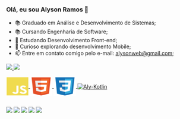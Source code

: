 ### Olá, eu sou Alyson Ramos 👋


- 📚 Graduado em Análise e Desenvolvimento de Sistemas;
- 📚 Cursando Engenharia de Software;
- 🌱 Estudando Desenvolvimento Front-end;
- 📱 Curioso explorando desenvolvimento Mobile;
- 📫 Entre em contato comigo pelo e-mail: alysonweb@gmail.com;

<div>
  <a href="https://github.com/alysonweb">
  <img height="180em" src="https://github-readme-stats.vercel.app/api?username=alysonweb&show_icons=true&theme=gruvbox&include_all_commits=true&count_private=true"/>
  <img height="180em" src="https://github-readme-stats.vercel.app/api/top-langs/?username=alysonweb&layout=compact&langs_count=7&theme=gruvbox"/>
</div>
<div style="display: inline_block"><br>
  <img align="center" alt="Aly-Js" height="50" width="60" src="https://raw.githubusercontent.com/devicons/devicon/master/icons/javascript/javascript-plain.svg">
  <img align="center" alt="Aly-HTML" height="50" width="60" src="https://raw.githubusercontent.com/devicons/devicon/master/icons/html5/html5-original.svg">
  <img align="center" alt="Aly-CSS" height="50" width="60" src="https://raw.githubusercontent.com/devicons/devicon/master/icons/css3/css3-original.svg">
  <img align="center" alt="Aly-Kotlin" height="50" width="60" src="https://cdn.jsdelivr.net/gh/devicons/devicon/icons/kotlin/kotlin-original.svg">

</div>
  
  ##
 
<div> 

  <a href="https://instagram.com/rafaballerini" target="_blank"><img src="https://img.shields.io/badge/-Instagram-%23E4405F?style=for-the-badge&logo=instagram&logoColor=white" target="_blank"></a>
 	<a href="https://wa.me/5561983133516?text=Que+bom+ver+voc%C3%AA+por+aqui%2C+espero+que+encontre+o+que+procura%21" target="_blank"><img src="https://img.shields.io/badge/WhatsApp-25D366?style=for-the-badge&logo=whatsapp&logoColor=white" target="_blank"></a>
 <a href="https://discord.gg/wagxzStdcR" target="_blank"><img src="https://img.shields.io/badge/Discord-7289DA?style=for-the-badge&logo=discord&logoColor=white" target="_blank"></a> 
  <a href = "mailto:alysonweb@gmail.com"><img src="https://img.shields.io/badge/Gmail-D14836?style=for-the-badge&logo=gmail&logoColor=white"></a>
  <a href="https://www.linkedin.com/in/rafaella-ballerini-45875016a" target="_blank"><img src="https://img.shields.io/badge/-LinkedIn-%230077B5?style=for-the-badge&logo=linkedin&logoColor=white" target="_blank"></a> 
 
  
 
</div>
